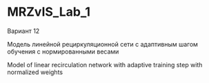 # MRZvIS_Lab_1

Вариант 12

Модель линейной рециркуляционной сети с адаптивным шагом обучения с нормированными весами

Model of linear recirculation network with adaptive training step with normalized weights

